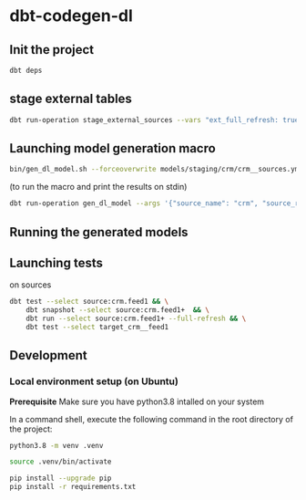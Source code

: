 # dbt-codegen-dl

## Init the project
```bash
dbt deps
```

## stage external tables
```bash
dbt run-operation stage_external_sources --vars "ext_full_refresh: true"
```

## Launching model generation macro
```bash
bin/gen_dl_model.sh --forceoverwrite models/staging/crm/crm__sources.yml crm feed1
```

(to run the macro and print the results on stdin)
```bash
dbt run-operation gen_dl_model --args '{"source_name": "crm", "source_relation": "feed1"}'
```

## Running the generated models

## Launching tests
on sources
```bash
dbt test --select source:crm.feed1 && \
    dbt snapshot --select source:crm.feed1+  && \
    dbt run --select source:crm.feed1+ --full-refresh && \
    dbt test --select target_crm__feed1
```

## Development

### Local environment setup (on Ubuntu)

**Prerequisite** Make sure you have python3.8 intalled on your system

In a command shell, execute the following command in the root directory of the project:
```bash
python3.8 -m venv .venv

source .venv/bin/activate

pip install --upgrade pip
pip install -r requirements.txt